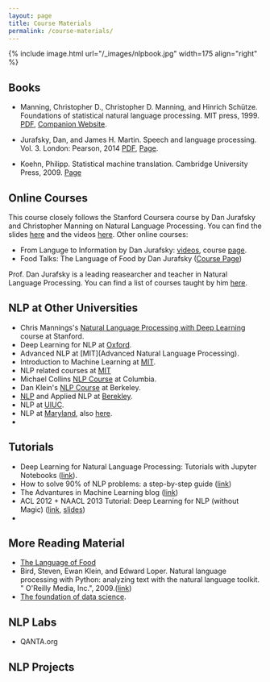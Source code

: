 ```yaml
---
layout: page
title: Course Materials
permalink: /course-materials/
---
```


{% include image.html url="/_images/nlpbook.jpg" width=175 align="right" %}

## Books
* Manning, Christopher D., Christopher D. Manning, and Hinrich Schütze. Foundations of statistical natural language processing. MIT press, 1999. [PDF](https://www.cs.vassar.edu/~cs366/docs/Manning_Schuetze_StatisticalNLP.pdf), [Companion Website](https://nlp.stanford.edu/fsnlp/).

* Jurafsky, Dan, and James H. Martin. Speech and language processing. Vol. 3. London: Pearson, 2014 [PDF](https://web.stanford.edu/~jurafsky/slp3/ed3book.pdf), [Page](https://web.stanford.edu/~jurafsky/slp3/).

* Koehn, Philipp. Statistical machine translation. Cambridge University Press, 2009. [Page](http://www.statmt.org/book/)
## Online Courses

This course closely follows the Stanford Coursera course by Dan Jurafsky and Christopher Manning on Natural Language Processing. You can find the slides [here](https://web.stanford.edu/~jurafsky/NLPCourseraSlides.html) and the videos [here](https://www.youtube.com/playlist?list=PLoROMvodv4rOFZnDyrlW3-nI7tMLtmiJZ&disable_polymer=true). Other online courses:
* From Languge to Information by Dan Jurafsky: [videos](https://www.youtube.com/channel/UC_48v322owNVtORXuMeRmpA), course [page](http://web.stanford.edu/class/cs124/).
* Food Talks: The Language of Food by Dan Jurafsky ([Course Page](http://web.stanford.edu/class/think53/))

Prof. Dan Jurafsky is a leading reasearcher and teacher in Natural Language Processing. You can find a list of courses taught by him [here](https://web.stanford.edu/~jurafsky/teaching.html).


## NLP at Other Universities
* Chris Mannings's [Natural Language Processing with Deep Learning](http://web.stanford.edu/class/cs224n/) course at Stanford.
* Deep Learning for NLP at [Oxford](https://www.cs.ox.ac.uk/teaching/courses/2016-2017/dl/).
* Advanced NLP at [MIT](Advanced Natural Language Processing).
* Introduction to Machine Learning at [MIT](https://stellar.mit.edu/S/course/6/sp16/6.036/index.html).
* NLP related courses at [MIT](http://nlp.csail.mit.edu/teaching)
* Michael Collins [NLP Course](http://www.cs.columbia.edu/~mcollins/cs4705-spring2019/) at Columbia.
* Dan Klein's [NLP Course](https://people.eecs.berkeley.edu/~klein/cs288/sp10/) at Berkeley.
* [NLP](http://people.ischool.berkeley.edu/~dbamman/nlp18.html) and Applied NLP at [Berekley](http://people.ischool.berkeley.edu/~dbamman/info256.html).
* NLP at [UIUC](https://courses.engr.illinois.edu/cs546/sp2018/).
* NLP at [Maryland](http://www.cs.umd.edu/class/fall2018/cmsc470/), also [here](http://users.umiacs.umd.edu/~jbg/teaching/CMSC_470/).
* 


## Tutorials
* Deep Learning for Natural Language Processing: Tutorials with Jupyter Notebooks ([link](https://insights.untapt.com/deep-learning-for-natural-language-processing-tutorials-with-jupyter-notebooks-ad67f336ce3f)).
* How to solve 90% of NLP problems: a step-by-step guide ([link](https://blog.insightdatascience.com/how-to-solve-90-of-nlp-problems-a-step-by-step-guide-fda605278e4e))
* The Advantures in Machine Learning blog ([link](http://adventuresinmachinelearning.com/))
* ACL 2012 + NAACL 2013 Tutorial: Deep Learning for NLP (without Magic) ([link](https://www.socher.org/index.php/DeepLearningTutorial/DeepLearningTutorial), [slides](http://lxmls.it.pt/2014/socher-lxmls.pdf))
* 

## More Reading Material
* [The Language of Food](https://web.stanford.edu/~jurafsky/thelanguageoffood.html)
* Bird, Steven, Ewan Klein, and Edward Loper. Natural language processing with Python: analyzing text with the natural language toolkit. " O'Reilly Media, Inc.", 2009.([link](https://www.nltk.org/book/))
* [The foundation of data science](http://data8.org/).


## NLP Labs
* QANTA.org

## NLP Projects

